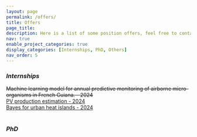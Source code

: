 ```yaml
---
layout: page
permalink: /offers/
title: Offers
page_title:
description: Here is a list of some position offers, feel free to contact me to discuss other propositions.
nav: true
enable_project_categories: true
display_categories: [Internships, PhD, Others]
nav_order: 5
---
```

<style type="text/css">
p {margin-bottom: 0em;  margin-top: 0em;} 
</style>

### _Internships_
[//]: # (<p><span class="badge danger-color-dark #000000 text-uppercase align-middle" style="min-width: 75px;">Internship</span><a href="/assets/pdf/Sujet_Stage_M2_Conso_2024.pdf"> PV production estimation - 2024 </a></p>)
[//]: # (<p><a href="/assets/pdf/ML_M2_2024.pdf"> Machine learning model for annual predictive monitoring of airborne micro-organisms in French Guiana. - 2024 </a></p>)
<p><strike> Machine learning model for annual predictive monitoring of airborne micro-organisms in French Guiana. - 2024 </strike></p>
<p><a href="/assets/pdf/Sujet_Stage_M2_Conso_2024.pdf"> PV production estimation - 2024 </a></p>
<p><a href="/assets/pdf/Sujet_Stage_M2_ICU_2024.pdf"> Bayes for urban heat islands - 2024 </a></p>

<p>&nbsp;</p>

### _PhD_

